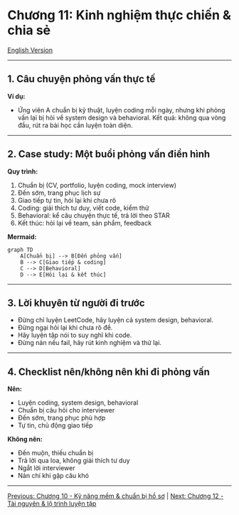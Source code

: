 # Chương 11: Kinh nghiệm thực chiến & chia sẻ

[English Version](en.md)

---

## 1. Câu chuyện phỏng vấn thực tế

**Ví dụ:**
- Ứng viên A chuẩn bị kỹ thuật, luyện coding mỗi ngày, nhưng khi phỏng vấn lại bị hỏi về system design và behavioral. Kết quả: không qua vòng đầu, rút ra bài học cần luyện toàn diện.

---

## 2. Case study: Một buổi phỏng vấn điển hình

**Quy trình:**
1. Chuẩn bị (CV, portfolio, luyện coding, mock interview)
2. Đến sớm, trang phục lịch sự
3. Giao tiếp tự tin, hỏi lại khi chưa rõ
4. Coding: giải thích tư duy, viết code, kiểm thử
5. Behavioral: kể câu chuyện thực tế, trả lời theo STAR
6. Kết thúc: hỏi lại về team, sản phẩm, feedback

**Mermaid:**
```mermaid
graph TD
    A[Chuẩn bị] --> B[Đến phỏng vấn]
    B --> C[Giao tiếp & coding]
    C --> D[Behavioral]
    D --> E[Hỏi lại & kết thúc]
```

---

## 3. Lời khuyên từ người đi trước

- Đừng chỉ luyện LeetCode, hãy luyện cả system design, behavioral.
- Đừng ngại hỏi lại khi chưa rõ đề.
- Hãy luyện tập nói to suy nghĩ khi code.
- Đừng nản nếu fail, hãy rút kinh nghiệm và thử lại.

---

## 4. Checklist nên/không nên khi đi phỏng vấn

**Nên:**
- Luyện coding, system design, behavioral
- Chuẩn bị câu hỏi cho interviewer
- Đến sớm, trang phục phù hợp
- Tự tin, chủ động giao tiếp

**Không nên:**
- Đến muộn, thiếu chuẩn bị
- Trả lời qua loa, không giải thích tư duy
- Ngắt lời interviewer
- Nản chí khi gặp câu khó

---

[Previous: Chương 10 - Kỹ năng mềm & chuẩn bị hồ sơ](../10-soft-skills/index.md) | [Next: Chương 12 - Tài nguyên & lộ trình luyện tập](../12-resources/index.md) 